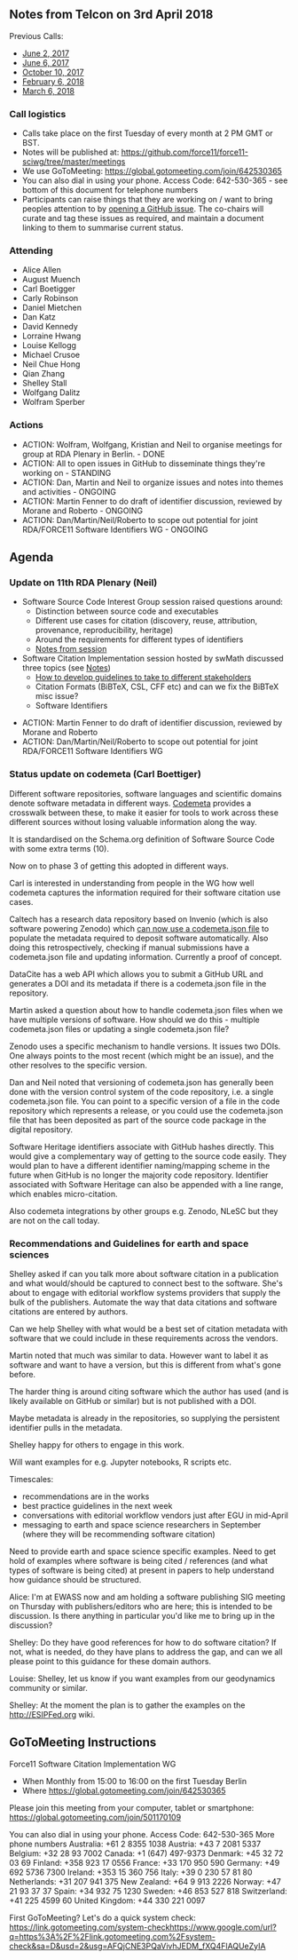 ## Notes from Telcon on 3rd April 2018

Previous Calls:
 - [June 2, 2017](https://github.com/force11/force11-sciwg/blob/master/meetings/20170602-Notes.md)
 - [June 6, 2017](https://github.com/force11/force11-sciwg/blob/master/meetings/20170606-Notes.md)
 - [October 10, 2017](https://github.com/force11/force11-sciwg/blob/master/meetings/20171010-Notes.md)
 - [February 6, 2018](https://github.com/force11/force11-sciwg/blob/master/meetings/20180206-Notes.md)
 - [March 6, 2018](https://github.com/force11/force11-sciwg/blob/master/meetings/20180306-Notes.md)


### Call logistics

 - Calls take place on the first Tuesday of every month at 2 PM GMT or BST.
 - Notes will be published at: https://github.com/force11/force11-sciwg/tree/master/meetings
 - We use GoToMeeting: https://global.gotomeeting.com/join/642530365
 - You can also dial in using your phone. Access Code: 642-530-365 - see bottom of this document for telephone numbers
 - Participants can raise things that they are working on / want to bring peoples attention to by [opening a GitHub issue](https://github.com/force11/force11-sciwg/issues). The co-chairs will curate and tag these issues as required, and maintain a document linking to them to summarise current status.

### Attending

- Alice Allen
- August Muench
- Carl Boetigger
- Carly Robinson
- Daniel Mietchen
- Dan Katz
- David Kennedy
- Lorraine Hwang
- Louise Kellogg
- Michael Crusoe
- Neil Chue Hong
- Qian Zhang
- Shelley Stall
- Wolfgang Dalitz
- Wolfram Sperber

### Actions

 * ACTION: Wolfram, Wolfgang, Kristian and Neil to organise meetings for group at RDA Plenary in Berlin. - DONE
 * ACTION: All to open issues in GitHub to disseminate things they're working on - STANDING
 * ACTION: Dan, Martin and Neil to organize issues and notes into themes and activities - ONGOING
 * ACTION: Martin Fenner to do draft of identifier discussion, reviewed by Morane and Roberto - ONGOING
 * ACTION: Dan/Martin/Neil/Roberto to scope out potential for joint RDA/FORCE11 Software Identifiers WG - ONGOING

## Agenda

### Update on 11th RDA Plenary (Neil)

  * Software Source Code Interest Group session raised questions around:
    * Distinction between source code and executables
    * Different use cases for citation (discovery, reuse, attribution, provenance, reproducibility, heritage)
    * Around the requirements for different types of identifiers
    * [Notes from session](https://docs.google.com/document/d/1xMa34gZImDhBRH2TMCcLKOxyPDPXipAHWZzc1UsgMT0/edit#)
  * Software Citation Implementation session hosted by swMath discussed three topics (see [Notes](https://github.com/force11/force11-sciwg/blob/master/meetings/20180322-Notes.md))
    * [How to develop guidelines to take to different stakeholders](https://github.com/force11/force11-sciwg/blob/master/meetings/RDA11-guidelines.md) 
    * Citation Formats (BiBTeX, CSL, CFF etc) and can we fix the BiBTeX misc issue?
    * Software Identifiers
        
- ACTION: Martin Fenner to do draft of identifier discussion, reviewed by Morane and Roberto
- ACTION: Dan/Martin/Neil/Roberto to scope out potential for joint RDA/FORCE11 Software Identifiers WG

### Status update on codemeta (Carl Boettiger)

Different software repositories, software languages and scientific domains denote software metadata in different ways. [Codemeta](https://codemeta.github.io/) provides a crosswalk between these, to make it easier for tools to work across these different sources without losing valuable information along the way.

It is standardised on the Schema.org definition of Software Source Code with some extra terms (10).

Now on to phase 3 of getting this adopted in different ways.

Carl is interested in understanding from people in the WG how well codemeta captures the information required for their software citation use cases.

Caltech has a research data repository based on Invenio (which is also software powering Zenodo) which [can now use a codemeta.json file](https://www.library.caltech.edu/news/enhanced-software-preservation-now-available-caltechdata) to populate the metadata required to deposit software automatically. Also doing this retrospectively, checking if manual submissions have a codemeta.json file and updating information. Currently a proof of concept.

DataCite has a web API which allows you to submit a GitHub URL and generates a DOI and its metadata if there is a codemeta.json file in the repository.

Martin asked a question about how to handle codemeta.json files when we have multiple versions of software. How should we do this - multiple codemeta.json files or updating a single codemeta.json file?

Zenodo uses a specific mechanism to handle versions. It issues two DOIs. One always points to the most recent (which might be an issue), and the other resolves to the specific version.

Dan and Neil noted that versioning of codemeta.json has generally been done with the version control system of the code repository, i.e. a single codemeta.json file. You can point to a specific version of a file in the code repository which represents a release, or you could use the codemeta.json file that has been deposited as part of the source code package in the digital repository.

Software Heritage identifiers associate with GitHub hashes directly. This would give a complementary way of getting to the source code easily. They would plan to have a different identifier naming/mapping scheme in the future when GitHub is no longer the majority code repository. Identifier associated with Software Heritage can also be appended with a line range, which enables micro-citation.

Also codemeta integrations by other groups e.g. Zenodo, NLeSC but they are not on the call today.

### Recommendations and Guidelines for earth and space sciences

Shelley asked if can you talk more about software citation in a publication and what would/should be captured to connect best to the software. She's about to engage with editorial workflow systems providers that supply the bulk of the publishers. Automate the way that data citations and software citations are entered by authors.

Can we help Shelley with what would be a best set of citation metadata with software that we could include in these requirements across the vendors.

Martin noted that much was similar to data. However want to label it as software and want to have a version, but this is different from what's gone before.

The harder thing is around citing software which the author has used (and is likely available on GitHub or similar) but is not published with a DOI.

Maybe metadata is already in the repositories, so supplying the persistent identifier pulls in the metadata.

Shelley happy for others to engage in this work.

Will want examples for e.g. Jupyter notebooks, R scripts etc.

Timescales: 
- recommendations are in the works
- best practice guidelines in the next week
- conversations with editorial workflow vendors just after EGU in mid-April
- messaging to earth and space science researchers in September (where they will be recommending software citation) 

Need to provide earth and space science specific examples.
Need to get hold of examples where software is being cited / references (and what types of software is being cited) at present in papers to help understand how guidance should be structured.

Alice: I'm at EWASS now and am holding a software publishing SIG meeting on Thursday with publishers/editors who are here; this is intended to be discussion. Is there anything in particular you'd like me to bring up in the discussion?

Shelley: Do they have good references for how to do software citation? If not, what is needed, do they have plans to address the gap, and can we all please point to this guidance for these domain authors.

Louise: Shelley, let us know if you want examples from our geodynamics community or similar.

Shelley: At the moment the plan is to gather the examples on the http://ESIPFed.org wiki.


## GoToMeeting Instructions

Force11 Software Citation Implementation WG
 - When    Monthly from 15:00 to 16:00 on the first Tuesday Berlin
 - Where   https://global.gotomeeting.com/join/642530365

Please join this meeting from your computer, tablet or smartphone: https://global.gotomeeting.com/join/501170109

You can also dial in using your phone. Access Code: 642-530-365
More phone numbers
Australia: +61 2 8355 1038
Austria: +43 7 2081 5337
Belgium: +32 28 93 7002
Canada: +1 (647) 497-9373
Denmark: +45 32 72 03 69
Finland: +358 923 17 0556
France: +33 170 950 590
Germany: +49 692 5736 7300
Ireland: +353 15 360 756
Italy: +39 0 230 57 81 80
Netherlands: +31 207 941 375
New Zealand: +64 9 913 2226
Norway: +47 21 93 37 37
Spain: +34 932 75 1230
Sweden: +46 853 527 818
Switzerland: +41 225 4599 60
United Kingdom: +44 330 221 0097

First GoToMeeting? Let's do a quick system check: https://link.gotomeeting.com/system-check<https://www.google.com/url?q=https%3A%2F%2Flink.gotomeeting.com%2Fsystem-check&sa=D&usd=2&usg=AFQjCNE3PQaVivhJEDM_fXQ4FlAQUeZyIA>
&nbsp;
